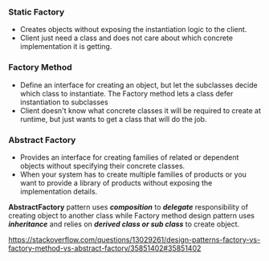 ### Static Factory
- Creates objects without exposing the instantiation logic to the client.
-  Client just need a class and does not care about which concrete implementation it is getting.

### Factory Method
- Define an interface for creating an object, but let the subclasses decide which class to instantiate. The Factory method lets a class defer instantiation to subclasses
- Client doesn't know what concrete classes it will be required to create at runtime, but just wants to get a class that will do the job.


### Abstract Factory
- Provides an interface for creating families of related or dependent objects without specifying their concrete classes.
-  When your system has to create multiple families of products or you want to provide a library of products without exposing the implementation details.


**AbstractFactory** pattern uses _**composition**_ to _**delegate**_ responsibility of creating object to another class while Factory method design pattern uses _**inheritance**_ and relies on _**derived class or sub class**_ to create object.

https://stackoverflow.com/questions/13029261/design-patterns-factory-vs-factory-method-vs-abstract-factory/35851402#35851402
